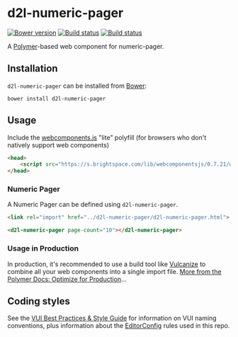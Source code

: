 # d2l-numeric-pager

[![Bower version][bower-image]][bower-url]
[![Build status][ci-image]][ci-url]
[![Build status][license-image]][license-url]

A [Polymer](https://www.polymer-project.org/1.0/)-based web component for numeric-pager.

## Installation

`d2l-numeric-pager` can be installed from [Bower][bower-url]:
```shell
bower install d2l-numeric-pager
```

## Usage

Include the [webcomponents.js](http://webcomponents.org/polyfills/) "lite" polyfill (for browsers who don't natively support web components)

```html
<head>
	<script src="https://s.brightspace.com/lib/webcomponentsjs/0.7.21/webcomponents-lite.min.js"></script>
</head>
```

### Numeric Pager

A Numeric Pager can be defined using `d2l-numeric-pager`.

```html
<link rel="import" href="../d2l-numeric-pager/d2l-numeric-pager.html">

<d2l-numeric-pager page-count="10"></d2l-numeric-pager>
```

### Usage in Production

In production, it's recommended to use a build tool like [Vulcanize](https://github.com/Polymer/vulcanize) to combine all your web components into a single import file. [More from the Polymer Docs: Optimize for Production](https://www.polymer-project.org/1.0/tools/optimize-for-production.html)...

## Coding styles

See the [VUI Best Practices & Style Guide](https://github.com/Brightspace/valence-ui-docs/wiki/Best-Practices-&-Style-Guide) for information on VUI naming conventions, plus information about the [EditorConfig](http://editorconfig.org) rules used in this repo.

[bower-url]: http://bower.io/search/?q=d2l-numeric-pager
[bower-image]: https://img.shields.io/bower/v/d2l-numeric-pager.svg
[ci-image]: https://travis-ci.org/Brightspace/d2l-numeric-pager-ui.svg?branch=master
[ci-url]: https://travis-ci.org/Brightspace/d2l-numeric-pager-ui
[license-image]: https://img.shields.io/github/license/Brightspace/d2l-numeric-pager-ui.svg
[license-url]: https://img.shields.io/github/license/Brightspace/d2l-numeric-pager-ui